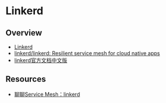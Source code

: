 # Linkerd

## Overview

- [Linkerd](https://linkerd.io/)
- [linkerd/linkerd: Resilient service mesh for cloud native apps](https://github.com/linkerd/linkerd)
- [linkerd官方文档中文版](https://doczhcn.gitbooks.io/linkerd/content/)

## Resources

- [聊聊Service Mesh：linkerd](http://dockone.io/article/2485)
